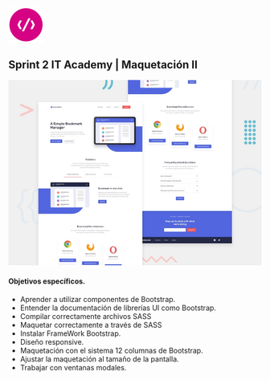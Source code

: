 
![alt logo](images/logoITA.png)   

## Sprint 2 IT Academy | Maquetación II


![alt preview](screenshot.jpg)   


 ####  Objetivos específicos.

- Aprender a utilizar componentes de Bootstrap.
- Entender la documentación de librerías UI como Bootstrap.
- Compilar correctamente archivos SASS
- Maquetar correctamente a través de SASS
- Instalar FrameWork Bootstrap.
- Diseño responsive.
- Maquetación con el sistema 12 columnas de Bootstrap.
- Ajustar la maquetación al tamaño de la pantalla.
- Trabajar con ventanas modales.

